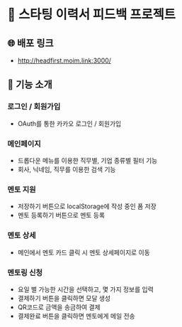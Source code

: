 # 🌊 스타팅 이력서 피드백 프로젝트

## 🌐 배포 링크

- http://headfirst.moim.link:3000/

## 📑 기능 소개

### 로그인 / 회원가입

- OAuth를 통한 카카오 로그인 / 회원가입

### 메인페이지

- 드롭다운 메뉴를 이용한 직무별, 기업 종류별 필터 기능
- 회사, 닉네임, 직무를 이용한 검색 기능

### 멘토 지원

- 저장하기 버튼으로 localStorage에 작성 중인 폼 저장
- 멘토 등록하기 버튼으로 멘토 등록

### 멘토 상세

- 메인에서 멘토 카드 클릭 시 멘토 상세페이지로 이동

### 멘토링 신청

- 요일 별 가능한 시간을 선택하고, 몇 가지 정보를 입력
- 결제하기 버튼을 클릭하면 모달 생성
- QR코드로 금액을 송금하여 결제
- 결제완료 버튼을 클릭하면 멘토에게 메일 전송
